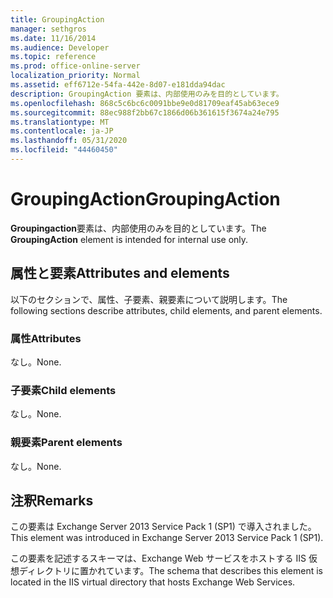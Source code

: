 ```yaml
---
title: GroupingAction
manager: sethgros
ms.date: 11/16/2014
ms.audience: Developer
ms.topic: reference
ms.prod: office-online-server
localization_priority: Normal
ms.assetid: eff6712e-54fa-442e-8d07-e181dda94dac
description: GroupingAction 要素は、内部使用のみを目的としています。
ms.openlocfilehash: 868c5c6bc6c0091bbe9e0d81709eaf45ab63ece9
ms.sourcegitcommit: 88ec988f2bb67c1866d06b361615f3674a24e795
ms.translationtype: MT
ms.contentlocale: ja-JP
ms.lasthandoff: 05/31/2020
ms.locfileid: "44460450"
---
```

# <a name="groupingaction"></a><span data-ttu-id="9e125-103">GroupingAction</span><span class="sxs-lookup"><span data-stu-id="9e125-103">GroupingAction</span></span>

<span data-ttu-id="9e125-104">**Groupingaction**要素は、内部使用のみを目的としています。</span><span class="sxs-lookup"><span data-stu-id="9e125-104">The **GroupingAction** element is intended for internal use only.</span></span> 

## <a name="attributes-and-elements"></a><span data-ttu-id="9e125-105">属性と要素</span><span class="sxs-lookup"><span data-stu-id="9e125-105">Attributes and elements</span></span>

<span data-ttu-id="9e125-106">以下のセクションで、属性、子要素、親要素について説明します。</span><span class="sxs-lookup"><span data-stu-id="9e125-106">The following sections describe attributes, child elements, and parent elements.</span></span>
  
### <a name="attributes"></a><span data-ttu-id="9e125-107">属性</span><span class="sxs-lookup"><span data-stu-id="9e125-107">Attributes</span></span>

<span data-ttu-id="9e125-108">なし。</span><span class="sxs-lookup"><span data-stu-id="9e125-108">None.</span></span>
  
### <a name="child-elements"></a><span data-ttu-id="9e125-109">子要素</span><span class="sxs-lookup"><span data-stu-id="9e125-109">Child elements</span></span>

<span data-ttu-id="9e125-110">なし。</span><span class="sxs-lookup"><span data-stu-id="9e125-110">None.</span></span>
  
### <a name="parent-elements"></a><span data-ttu-id="9e125-111">親要素</span><span class="sxs-lookup"><span data-stu-id="9e125-111">Parent elements</span></span>

<span data-ttu-id="9e125-112">なし。</span><span class="sxs-lookup"><span data-stu-id="9e125-112">None.</span></span>
  
## <a name="remarks"></a><span data-ttu-id="9e125-113">注釈</span><span class="sxs-lookup"><span data-stu-id="9e125-113">Remarks</span></span>

<span data-ttu-id="9e125-114">この要素は Exchange Server 2013 Service Pack 1 (SP1) で導入されました。</span><span class="sxs-lookup"><span data-stu-id="9e125-114">This element was introduced in Exchange Server 2013 Service Pack 1 (SP1).</span></span>
  
<span data-ttu-id="9e125-115">この要素を記述するスキーマは、Exchange Web サービスをホストする IIS 仮想ディレクトリに置かれています。</span><span class="sxs-lookup"><span data-stu-id="9e125-115">The schema that describes this element is located in the IIS virtual directory that hosts Exchange Web Services.</span></span>
  

